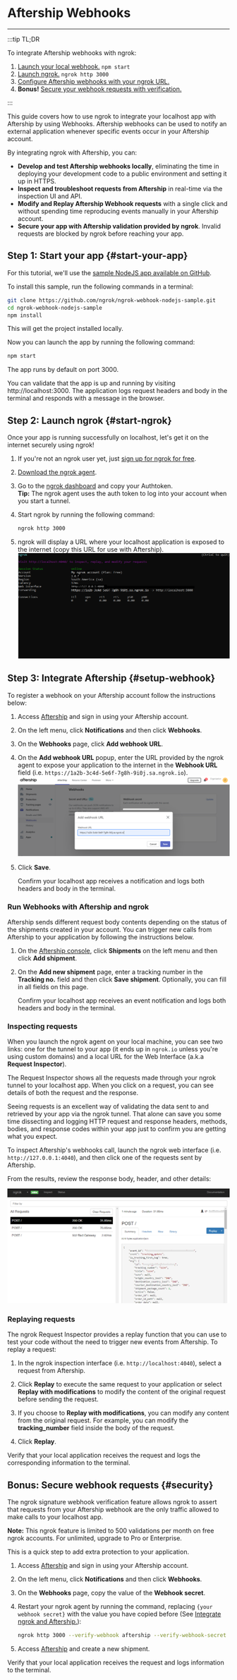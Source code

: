 # Aftership Webhooks
------------

:::tip TL;DR

To integrate Aftership webhooks with ngrok:
1. [Launch your local webhook.](#start-your-app) `npm start`
1. [Launch ngrok.](#start-ngrok) `ngrok http 3000`
1. [Configure Aftership webhooks with your ngrok URL.](#setup-webhook)
1. **Bonus!** [Secure your webhook requests with verification.](#security)

:::


This guide covers how to use ngrok to integrate your localhost app with Aftership by using Webhooks.
Aftership webhooks can be used to notify an external application whenever specific events occur in your Aftership account. 

By integrating ngrok with Aftership, you can:

- **Develop and test Aftership webhooks locally**, eliminating the time in deploying your development code to a public environment and setting it up in HTTPS.
- **Inspect and troubleshoot requests from Aftership** in real-time via the inspection UI and API.
- **Modify and Replay Aftership Webhook requests** with a single click and without spending time reproducing events manually in your Aftership account.
- **Secure your app with Aftership validation provided by ngrok**. Invalid requests are blocked by ngrok before reaching your app.


## **Step 1**: Start your app {#start-your-app}

For this tutorial, we'll use the [sample NodeJS app available on GitHub](https://github.com/ngrok/ngrok-webhook-nodejs-sample). 

To install this sample, run the following commands in a terminal:

```bash
git clone https://github.com/ngrok/ngrok-webhook-nodejs-sample.git
cd ngrok-webhook-nodejs-sample
npm install
```

This will get the project installed locally.

Now you can launch the app by running the following command: 

```bash
npm start
```

The app runs by default on port 3000. 

You can validate that the app is up and running by visiting http://localhost:3000. The application logs request headers and body in the terminal and responds with a message in the browser.


## **Step 2**: Launch ngrok {#start-ngrok}

Once your app is running successfully on localhost, let's get it on the internet securely using ngrok! 

1. If you're not an ngrok user yet, just [sign up for ngrok for free](https://ngrok.com/signup).

1. [Download the ngrok agent](https://ngrok.com/download).

1. Go to the [ngrok dashboard](https://dashboard.ngrok.com) and copy your Authtoken. <br />
    **Tip:** The ngrok agent uses the auth token to log into your account when you start a tunnel.
    
1. Start ngrok by running the following command:
    ```bash
    ngrok http 3000
    ```

1. ngrok will display a URL where your localhost application is exposed to the internet (copy this URL for use with Aftership).
    ![ngrok agent running](/img/integrations/launch_ngrok_tunnel.png)


## **Step 3**: Integrate  Aftership {#setup-webhook}

To register a webhook on your Aftership account follow the instructions below:

1. Access [Aftership](https://www.aftership.com/) and sign in using your Aftership account.

1. On the left menu, click **Notifications** and then click **Webhooks**.

1. On the **Webhooks** page, click **Add webhook URL**.

1. On the **Add webhook URL** popup, enter the URL provided by the ngrok agent to expose your application to the internet in the **Webhook URL** field (i.e. `https://1a2b-3c4d-5e6f-7g8h-9i0j.sa.ngrok.io`).
    ![aftership URL to Publish](img/ngrok_url_configuration_aftership.png)

1. Click **Save**.

    Confirm your localhost app receives a notification and logs both headers and body in the terminal.


### Run Webhooks with Aftership and ngrok

Aftership sends different request body contents depending on the status of the shipments created in your account.
You can trigger new calls from Aftership to your application by following the instructions below.

1. On the [Aftership console](https://admin.aftership.com/), click **Shipments** on the left menu and then click **Add shipment**.

1. On the **Add new shipment** page, enter a tracking number in the **Tracking no.** field and then click **Save shipment**. Optionally, you can fill in all fields on this page.

    Confirm your localhost app receives an event notification and logs both headers and body in the terminal.


### Inspecting requests

When you launch the ngrok agent on your local machine, you can see two links: one for the tunnel to your app (it ends up in `ngrok.io` unless you're using custom domains) and a local URL for the Web Interface (a.k.a **Request Inspector**).

The Request Inspector shows all the requests made through your ngrok tunnel to your localhost app. When you click on a request, you can see details of both the request and the response.

Seeing requests is an excellent way of validating the data sent to and retrieved by your app via the ngrok tunnel. That alone can save you some time dissecting and logging HTTP request and response headers, methods, bodies, and response codes within your app just to confirm you are getting what you expect.

To inspect Aftership's webhooks call, launch the ngrok web interface (i.e. `http://127.0.0.1:4040`), and then click one of the requests sent by Aftership.

From the results, review the response body, header, and other details:

![ngrok Request Inspector](img/ngrok_introspection_aftership_webhooks.png)


### Replaying requests

The ngrok Request Inspector provides a replay function that you can use to test your code without the need to trigger new events from Aftership. To replay a request:

1. In the ngrok inspection interface (i.e. `http://localhost:4040`), select a request from Aftership.

1. Click **Replay** to execute the same request to your application or select **Replay with modifications** to modify the content of the original request before sending the request.

1. If you choose to **Replay with modifications**, you can modify any content from the original request. For example, you can modify the **tracking_number** field inside the body of the request.

1. Click **Replay**.

Verify that your local application receives the request and logs the corresponding information to the terminal.


## **Bonus**: Secure webhook requests {#security}

The ngrok signature webhook verification feature allows ngrok to assert that requests from your Aftership webhook are the only traffic allowed to make calls to your localhost app.

**Note:** This ngrok feature is limited to 500 validations per month on free ngrok accounts. For unlimited, upgrade to Pro or Enterprise.

This is a quick step to add extra protection to your application.

1. Access [Aftership](https://www.aftership.com/) and sign in using your Aftership account.

1. On the left menu, click **Notifications** and then click **Webhooks**.

1. On the **Webhooks** page, copy the value of the **Webhook secret**.

1. Restart your ngrok agent by running the command, replacing `{your webhook secret}` with the value you have copied before (See [Integrate ngrok and Aftership.](#setup-webhook)):
    ```bash
    ngrok http 3000 --verify-webhook aftership --verify-webhook-secret {your webhook secret}
    ```

1. Access [Aftership](https://www.aftership.com/) and create a new shipment.

Verify that your local application receives the request and logs information to the terminal.
